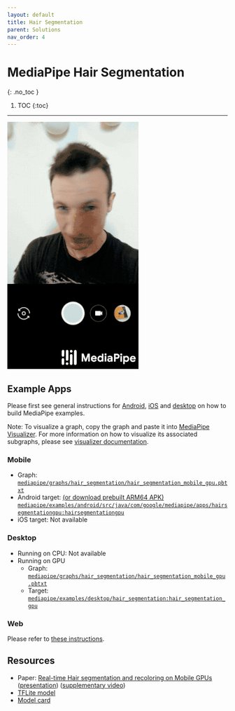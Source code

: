 ```yaml
---
layout: default
title: Hair Segmentation
parent: Solutions
nav_order: 4
---
```


# MediaPipe Hair Segmentation
{: .no_toc }

1. TOC
{:toc}
---

![hair_segmentation_android_gpu_gif](../images/mobile/hair_segmentation_android_gpu.gif)

## Example Apps

Please first see general instructions for
[Android](../getting_started/building_examples.md#android), [iOS](../getting_started/building_examples.md#ios)
and [desktop](../getting_started/building_examples.md#desktop) on how to build MediaPipe
examples.

Note: To visualize a graph, copy the graph and paste it into
[MediaPipe Visualizer](https://viz.mediapipe.dev/). For more information on how
to visualize its associated subgraphs, please see
[visualizer documentation](../tools/visualizer.md).

### Mobile

*   Graph:
    [`mediapipe/graphs/hair_segmentation/hair_segmentation_mobile_gpu.pbtxt`](https://github.com/google/mediapipe/tree/master/mediapipe/graphs/hair_segmentation/hair_segmentation_mobile_gpu.pbtxt)
*   Android target:
    [(or download prebuilt ARM64 APK)](https://drive.google.com/open?id=1mmLtyL8IRfCUbqqu0-E-Hgjr_e6P3XAy)
    [`mediapipe/examples/android/src/java/com/google/mediapipe/apps/hairsegmentationgpu:hairsegmentationgpu`](https://github.com/google/mediapipe/tree/master/mediapipe/examples/android/src/java/com/google/mediapipe/apps/hairsegmentationgpu/BUILD)
*   iOS target: Not available

### Desktop

*   Running on CPU: Not available
*   Running on GPU
    *   Graph:
        [`mediapipe/graphs/hair_segmentation/hair_segmentation_mobile_gpu.pbtxt`](https://github.com/google/mediapipe/tree/master/mediapipe/graphs/hair_segmentation/hair_segmentation_mobile_gpu.pbtxt)
    *   Target:
        [`mediapipe/examples/desktop/hair_segmentation:hair_segmentation_gpu`](https://github.com/google/mediapipe/tree/master/mediapipe/examples/desktop/hair_segmentation/BUILD)

### Web

Please refer to [these instructions](../index.md#mediapipe-on-the-web).

## Resources

*   Paper:
    [Real-time Hair segmentation and recoloring on Mobile GPUs](https://arxiv.org/abs/1907.06740)
    ([presentation](https://drive.google.com/file/d/1C8WYlWdDRNtU1_pYBvkkG5Z5wqYqf0yj/view))
    ([supplementary video](https://drive.google.com/file/d/1LPtM99Ch2ogyXYbDNpEqnUfhFq0TfLuf/view))
*   [TFLite model](https://github.com/google/mediapipe/tree/master/mediapipe/models/hair_segmentation.tflite)
*   [Model card](https://drive.google.com/file/d/1lPwJ8BD_-3UUor4LayQ0xpa_RIC_hoRh/view)
